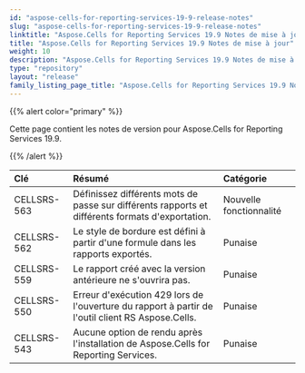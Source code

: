 ```yaml
---
id: "aspose-cells-for-reporting-services-19-9-release-notes"
slug: "aspose-cells-for-reporting-services-19-9-release-notes"
linktitle: "Aspose.Cells for Reporting Services 19.9 Notes de mise à jour"
title: "Aspose.Cells for Reporting Services 19.9 Notes de mise à jour"
weight: 10
description: "Aspose.Cells for Reporting Services 19.9 Notes de mise à jour – the latest updates and fixes."
type: "repository"
layout: "release"
family_listing_page_title: "Aspose.Cells for Reporting Services 19.9 Notes de mise à jour"
---
```

{{% alert color="primary" %}} 

Cette page contient les notes de version pour Aspose.Cells for Reporting Services 19.9.

{{% /alert %}} 

|**Clé**|**Résumé**|**Catégorie**|
|:- |:- |:- |
|CELLSRS-563|Définissez différents mots de passe sur différents rapports et différents formats d'exportation.|Nouvelle fonctionnalité|
|CELLSRS-562|Le style de bordure est défini à partir d'une formule dans les rapports exportés.|Punaise|
|CELLSRS-559|Le rapport créé avec la version antérieure ne s'ouvrira pas.|Punaise|
|CELLSRS-550|Erreur d'exécution 429 lors de l'ouverture du rapport à partir de l'outil client RS Aspose.Cells.|Punaise|
|CELLSRS-543|Aucune option de rendu après l'installation de Aspose.Cells for Reporting Services.|Punaise|

